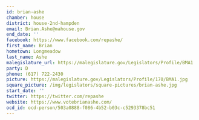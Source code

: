 ```yaml
---
id: brian-ashe
chamber: house
district: house-2nd-hampden
email: Brian.Ashe@mahouse.gov
end_date: ''
facebook: https://www.facebook.com/repashe/
first_name: Brian
hometown: Longmeadow
last_name: Ashe
malegislature_url: https://malegislature.gov/Legislators/Profile/BMA1
party: D
phone: (617) 722-2430
picture: https://malegislature.gov/Legislators/Profile/170/BMA1.jpg
square_picture: /img/legislators/square-pictures/brian-ashe.jpg
start_date: ''
twitter: https://twitter.com/repashe
website: https://www.votebrianashe.com/
ocd_id: ocd-person/503a0888-f086-4b52-b03c-c5293378bc51
---
```

